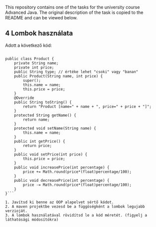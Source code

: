 This repository contains one of the tasks for the university course Advanced Java. The original description of the task is copied to the README and can be viewed below.


## 4 Lombok használata
Adott a következő kód:

```package org.example;

public class Product {
    private String name;
    private int price;
    public String type; // értéke lehet "csoki" vagy "banan"
    public Product(String name, int price) {
        super();
        this.name = name;
        this.price = price;
    }
    @Override
    public String toString() {
        return "Product [name=" + name + ", price=" + price + "]";
    }
    protected String getName() {
        return name;
    }
    protected void setName(String name) {
        this.name = name;
    }
    public int getPrice() {
        return price;
    }
    public void setPrice(int price) {
        this.price = price;
    }
    public void increasePrice(int percentage) {
        price += Math.round(price*(float)percentage/100);
    }
    public void decreasePrice(int percentage) {
        price -= Math.round(price*(float)percentage/100);
    }
}```

1. Javítsd ki benne az OOP alapelvet sértő kódot.
2. A maven projektbe vezesd be a függöségként a lombok legujabb verzioját.
3. A lombok használatával rövidítsd le a kód méretét. (figyelj a láthatósági módosítókra)

